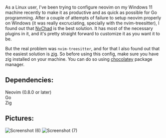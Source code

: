 As a Linux user, I've been trying to configure neovim on my Windows 11 machine recently to make it as productive and as quick as possible for Go programming.
After a couple of attempts of failure to setup neovim properly on Windows (it was really excruciating, specially with the nvim-treesitter), I found out that [NvChad](https://nvchad.com/) is the best solution.
It has most of the necessary plugins in it, and it's pretty straight forward to customize it as you want it to be.

But the real problem was `nvim-treesitter`, and for that I also found out that the easiest solution is [zig](https://ziglang.org).
So before using this config, make sure you have zig installed on your machine. You can do so using [chocolatey](https://chocolatey.org/) package manager.

## Dependencies:
Neovim (0.8.0 or later)</br>
Go</br>
Zig

## Pictures:
![Screenshot (6)](https://github.com/user-attachments/assets/5a45fca7-1014-44bc-ac0d-5dc012a3e6c9)
![Screenshot (7)](https://github.com/user-attachments/assets/63468016-caa1-42be-b1b0-5584c97d449d)
